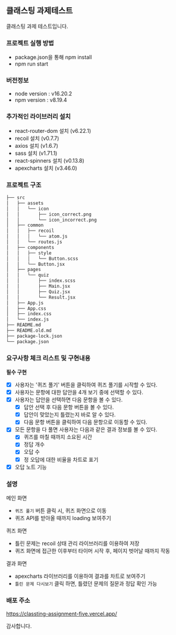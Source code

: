 ## 클래스팅 과제테스트

클래스팅 과제 테스트입니다.

### 프로젝트 실행 방법
* package.json을 통해 npm install
* npm run start

### 버전정보
* node version : v16.20.2
* npm version : v8.19.4

### 추가적인 라이브러리 설치
* react-router-dom 설치 (v6.22.1)
* recoil 설치 (v0.7.7)
* axios 설치 (v1.6.7)
* sass 설치 (v1.71.1)
* react-spinners 설치 (v0.13.8)
* apexcharts 설치 (v3.46.0)

### 프로젝트 구조

```bash
├── src
│   ├── assets
│   │   └── icon
│   │       ├── icon_correct.png
│   │       └── icon_incorrect.png
│   ├── common
│   │   ├── recoil
│   │   │   └── atom.js
│   │   └── routes.js
│   ├── components
│   │   ├── style
│   │   │   └── Button.scss
│   │   └── Button.jsx
│   ├── pages
│   │   └── quiz
│   │       ├── index.scss
│   │       ├── Main.jsx
│   │       ├── Quiz.jsx
│   │       └── Result.jsx
│   ├── App.js
│   ├── App.css
│   ├── index.css
│   └── index.js
├── README.md
├── README.old.md
├── package-lock.json
└── package.json
```

### 요구사항 체크 리스트 및 구현내용
**필수 구현**
- [x] 사용자는 '퀴즈 풀기' 버튼을 클릭하여 퀴즈 풀기를 시작할 수 있다.
- [x] 사용자는 문항에 대한 답안을 4개 보기 중에 선택할 수 있다.
- [x] 사용자는 답안을 선택하면 다음 문항을 볼 수 있다.
  - [x] 답안 선택 후 다음 문항 버튼을 볼 수 있다.
  - [x] 답안이 맞았는지 틀렸는지 바로 알 수 있다.
  - [x] 다음 문항 버튼을 클릭하여 다음 문항으로 이동할 수 있다.
- [x] 모든 문항을 다 풀면 사용자는 다음과 같은 결과 정보를 볼 수 있다.
  - [x] 퀴즈를 마칠 때까지 소요된 시간
  - [x] 정답 개수
  - [x] 오답 수
  - [x] 정 오답에 대한 비율을 차트로 표기
- [x] 오답 노트 기능

### 설명
메인 화면
* `퀴즈 풀기` 버튼 클릭 시, 퀴즈 화면으로 이동
* 퀴즈 API를 받아올 때까지 loading 보여주기

퀴즈 화면
* 틀린 문제는 recoil 상태 관리 라이브러리를 이용하여 저장
* 퀴즈 화면에 접근한 이후부터 타이머 시작 후, 페이지 벗어날 때까지 작동

결과 화면
* apexcharts 라이브러리를 이용하여 결과를 차트로 보여주기
* `틀린 문제 다시보기` 클릭 하면, 틀렸던 문제의 질문과 정답 확인 가능

### 배포 주소
https://classting-assignment-five.vercel.app/


감사합니다.
